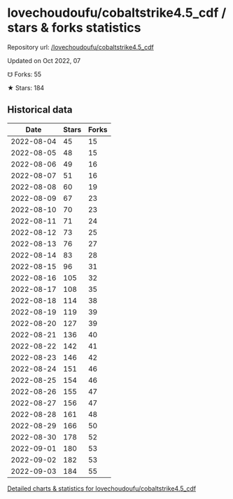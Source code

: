 # lovechoudoufu/cobaltstrike4.5_cdf / stars & forks statistics

Repository url: [/lovechoudoufu/cobaltstrike4.5_cdf](https://github.com/lovechoudoufu/cobaltstrike4.5_cdf)

Updated on Oct 2022, 07

☋ Forks: 55

★ Stars: 184

## Historical data
| Date | Stars | Forks |
|------|-------|-------|
| 2022-08-04 | 45 | 15 | 
| 2022-08-05 | 48 | 15 | 
| 2022-08-06 | 49 | 16 | 
| 2022-08-07 | 51 | 16 | 
| 2022-08-08 | 60 | 19 | 
| 2022-08-09 | 67 | 23 | 
| 2022-08-10 | 70 | 23 | 
| 2022-08-11 | 71 | 24 | 
| 2022-08-12 | 73 | 25 | 
| 2022-08-13 | 76 | 27 | 
| 2022-08-14 | 83 | 28 | 
| 2022-08-15 | 96 | 31 | 
| 2022-08-16 | 105 | 32 | 
| 2022-08-17 | 108 | 35 | 
| 2022-08-18 | 114 | 38 | 
| 2022-08-19 | 119 | 39 | 
| 2022-08-20 | 127 | 39 | 
| 2022-08-21 | 136 | 40 | 
| 2022-08-22 | 142 | 41 | 
| 2022-08-23 | 146 | 42 | 
| 2022-08-24 | 151 | 46 | 
| 2022-08-25 | 154 | 46 | 
| 2022-08-26 | 155 | 47 | 
| 2022-08-27 | 156 | 47 | 
| 2022-08-28 | 161 | 48 | 
| 2022-08-29 | 166 | 50 | 
| 2022-08-30 | 178 | 52 | 
| 2022-09-01 | 180 | 53 | 
| 2022-09-02 | 182 | 53 | 
| 2022-09-03 | 184 | 55 | 


[Detailed charts & statistics for lovechoudoufu/cobaltstrike4.5_cdf](https://reviewgithub.com/rep/lovechoudoufu/cobaltstrike4.5_cdf)
